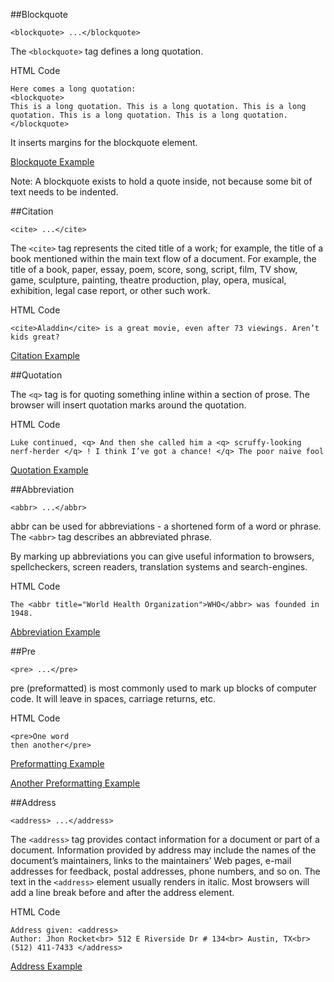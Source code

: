 ##Blockquote
~~~
<blockquote> ...</blockquote>
~~~

The `<blockquote>` tag defines a long quotation.

HTML Code
~~~
Here comes a long quotation:
<blockquote>
This is a long quotation. This is a long quotation. This is a long quotation. This is a long quotation. This is a long quotation. 
</blockquote>
~~~

It inserts margins for the blockquote element.

<a href="archives/examples/Blockquote.htm" target="_blank">Blockquote Example</a>

Note: A blockquote exists to hold a quote inside, not because some bit of text needs to be indented.


##Citation

~~~
<cite> ...</cite>
~~~

The `<cite>` tag represents the cited title of a work; for example, the title of a book mentioned within the main text flow of a document. For example, the title of a book, paper, essay, poem, score, song, script, film, TV show, game, sculpture, painting, theatre production, play, opera, musical, exhibition, legal case report, or other such work.

HTML Code
~~~
<cite>Aladdin</cite> is a great movie, even after 73 viewings. Aren’t kids great?
~~~

<a href="archives/examples/example7.htm" target="_blank">Citation Example</a>

##Quotation

The `<q>` tag is for quoting something inline within a section of prose. The browser will insert quotation marks around the quotation.

HTML Code
~~~
Luke continued, <q> And then she called him a <q> scruffy-looking nerf-herder </q> ! I think I’ve got a chance! </q> The poor naive fool
~~~

<a href="archives/examples/example8.htm" target="_blank">Quotation Example</a>

##Abbreviation
~~~
<abbr> ...</abbr>
~~~

abbr can be used for abbreviations - a shortened form of a word or phrase. The `<abbr>` tag describes an abbreviated phrase.

By marking up abbreviations you can give useful information to browsers, spellcheckers, screen readers, translation systems and search-engines.

HTML Code
~~~
The <abbr title="World Health Organization">WHO</abbr> was founded in 1948.
~~~

<a href="archives/examples/example9.htm" target="_blank">Abbreviation Example</a>

##Pre
~~~
<pre> ...</pre>
~~~

pre (preformatted) is most commonly used to mark up blocks of computer code. It will leave in spaces, carriage returns, etc.

HTML Code
~~~
<pre>One word 
then another</pre>
~~~

<a href="archives/examples/example10.htm" target="_blank">Preformatting Example</a>

<a href="archives/examples/preformatting.htm" target="_blank">Another Preformatting Example</a>

##Address
~~~
<address> ...</address>
~~~

The `<address>` tag provides contact information for a document or part of a document. Information provided by address may include the names of the document’s maintainers, links to the maintainers’ Web pages, e-mail addresses for feedback, postal addresses, phone numbers, and so on. The text in the `<address>` element usually renders in italic. Most browsers will add a line break before and after the address element.

HTML Code
~~~
Address given: <address>
Author: Jhon Rocket<br> 512 E Riverside Dr # 134<br> Austin, TX<br> (512) 411-7433 </address>
~~~

<a href="archives/examples/example11.htm" target="_blank">Address Example</a>
